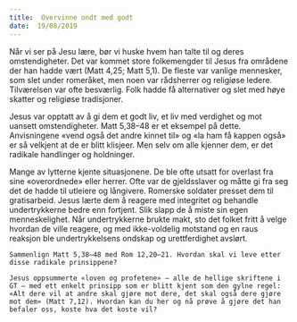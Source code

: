 ```yaml
---
title:  Overvinne ondt med godt
date:  19/08/2019
---
```


Når vi ser på Jesu lære, bør vi huske hvem han talte til og deres omstendigheter. Det var kommet store folkemengder til Jesus fra områdene der han hadde vært (Matt 4,25; Matt 5,1). De fleste var vanlige mennesker, som slet under romeråket, men noen var rådsherrer og religiøse ledere. Tilværelsen var ofte besværlig. Folk hadde få alternativer og slet med høye skatter og religiøse tradisjoner.

Jesus var opptatt av å gi dem et godt liv, et liv med verdighet og mot uansett omstendigheter. Matt 5,38–48 er et eksempel på dette. Anvisningene «vend også det andre kinnet til» og «la ham få kappen også» er så velkjent at de er blitt klisjeer. Men selv om alle kjenner dem, er det radikale handlinger og holdninger.

Mange av lytterne kjente situasjonene. De ble ofte utsatt for overlast fra sine «overordnede» eller herrer. Ofte var de gjeldsslaver og måtte gi fra seg det de hadde til utleiere og långivere. Romerske soldater presset dem til gratisarbeid. Jesus lærte dem å reagere med integritet og behandle undertrykkerne bedre enn fortjent. Slik slapp de å miste sin egen menneskelighet. Når undertrykkerne brukte makt, sto det folket fritt å velge hvordan de ville reagere, og med ikke-voldelig motstand og en raus reaksjon ble undertrykkelsens ondskap og urettferdighet avslørt.

`Sammenlign Matt 5,38–48 med Rom 12,20–21. Hvordan skal vi leve etter disse radikale prinsippene?`

`Jesus oppsummerte «loven og profetene» – alle de hellige skriftene i GT – med ett enkelt prinsipp som er blitt kjent som den gylne regel: «Alt dere vil at andre skal gjøre mot dere, det skal også dere gjøre mot dem» (Matt 7,12). Hvordan kan du her og nå prøve å gjøre det han befaler oss, koste hva det koste vil?`